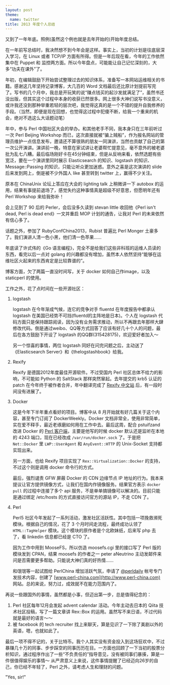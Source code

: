 ```yaml
---
layout: post
theme:
  name: twitter
title: 2013 年度个人总结
---
```


又到了一年年底。照例(虽然这个例也就是去年开始的)开始年度总结。

在一年前写总结时，我决然想不到今年会是这样。事实上，当初的计划是往底层深入学习，在 Linux 或者 TCP/IP 方面有所得。但是一年后现在看，今年的工作依然集中在 Puppet 和 监控两方面。所以今年盘点，可能能让自己记忆深刻的，大多“功夫在课外”了。

年初，在编辑鼓励下开始尝试整理过去的知识体系，准备写一本网站运维相关的书籍。感谢这几年坚持记录博客，大几百的 Word 文档最后还比原计划提前写完了。写书的几个月中，我总是开玩笑的说“赚点钱买的起沙发就满足了”，虽然书还没出版，但其实这个过程中本身的收获已然很多。网上很多大神们说写书没意义，或许我还没到那种举重若轻的层次吧，我觉得这真的是一个不错的提升自我修养的手段。（当然，即便是现在回想，也觉得这过程中犯傻不断，给我一个重来的机会，绝对不选这么大话题动笔）

年中，参与 Perl 中国社区大会的举办。和其他老手不同，我本身只在三年前听过一次 Perl Beijing Workshop 而已，这次直接就被“骗上贼船”，作为报名网站的管理员维护一点信息发布，邀请还不算很熟的朋友一同演讲，当然也贡献了自己的第一次公开演讲。演讲前一晚，特意在家试讲让老婆帮忙提意见，毫不意外的被老婆批为乱七八糟。最后临场刚好卡在45分钟结束，但是从反响来看，依然选题有些宽泛，要在一个演讲里同时展示 Elasticsearch 的知识、logstash 的知识、Message::Passing 的知识，只能让听众更加迷惑。意外之喜是这次演讲的 slide 后来发到网上，倒是被不少外国人 like 甚至转到 twitter 上，赢得不少关注。

原本在 ChinaUnix 论坛上答应在大会的 lighting talk 上稍微讲一下 autobox 的运用，结果有事提前退场了，感觉失约这种事情真是超级不好意思，但愿明年还有 Perl Workshop 来给我弥补！

会上见到了 90 后的 Perler，会后没多久读到 stevan little 收回他《Perl isn't dead, Perl is dead end》一文并重启 MOP 计划的通告，让我对 Perl 的未来依然有信心多了。

话题之外，参加了 RubyConfChina2013，Rubist 普遍比 Perl Monger 土豪多了。我们演讲人清一色小黑，他们清一色苹果……

年底读了许式伟的《Go 语言编程》，完全不是给我们这些非科班的运维人员读的东西，看完以后一点对 golang 的兴趣都没有增加，虽然本人依然坚持“能够在运维社区火起来的东西肯定是比较靠谱的”。

博客方面，欠了两篇一直没时间写，关于 docker 如何自己作image，以及 staticperl 的使用。

工作之外，花了点时间在一些开源社区：

1. logstash

   logstash 在今年渐成气候，连它的竞争对手 fluentd 在年度报告中都承认 logstash 在美国已经势不可挡(fluentd的主阵地是日本)。个人在 logstash 代码方面只是保持跟踪阅读，因为没有业务需求推动，所以不再跟去年那样大肆修改代码。倒是通过weibo、QQ等方式回答了应该有好几十个人的问题，最后在各方鼓励下开设了 logstash 的QQ群(315428175)，欢迎爱好者加入～

   另一个惊喜的事情，两位 logstash 同好在问完问题之后，主动送了《Elasticsearch Server》和《thelogstashbook》给我。

2. Rexify

   Rexify 是德国2012年度最佳开源软件。不过受国内 Perl 社区总体不给力的影响，不可能如 Python 的 SaltStack 那样突然窜起。去年提交的 krb5 认证的 patch 在今年终于被作者合并，年中翻译完成了 [Rexify 中文站](http://rex.perl-china.com) 后，有一段时间没有进展了。

3. Docker

   这是今年下半年重点看好的项目。博客中从 8 月开始就有好几篇关于这个内容，甚至专门订阅了 DockerWeekly。Docker 文档非常全，使用非常简单，实在爱不释手，最近老琢磨如何用在工作中去。最后这周，配合 pstuifzand 改进 Docker 的 [Perl 客户端](https://github.com/chenryn/docker-perl)，主要是他写的时候 docker 默认还是监听在本地的 4243 端口，现在已经改成 `/var/run/docker.sock` 了。于是把 `Net::Docker` 里 `LWP::UserAgent` 和 `AnyEvent::HTTP` 的 Unix-Socket 支持都实现出来。

   另一方面，也给 Rexify 项目实现了 `Rex::Virtualization::Docker` 的支持，不过这个则是调用 docker 命令行的方式。

   最后，强烈谴责 GFW 屏蔽 Docker 的 CDN 边缘节点 IP 地址的行为。我本来提议让官方提供镜像方式，让我们在国内作镜像服务。结果官方表示 `docker pull` 的过程中连接了多个 api 服务，不是单单搞镜像可以解决的。目前只能是通过绑定 /etc/hosts 的方式直接访问官方的源站 IP，不走 CDN 了。

4. Perl

   Perl5 社区今年发起了一系列活动，激发社区活跃性。其中包括一项挽救濒死模块。根据自己的情况，花了 3 个月时间走流程，最终成功认领了 `HTML::TagHelper` 模块。这个模块的原作者是个北欧妹纸，后来写 php 去了，看 linkedin 信息都已经是 CTO 了。

   因为工作中用到 MooseFS，所以仿造 moosefs.cgi 里的接口写了 Perl 版的模块发到 CPAN，结果 moosefs 的作者之一 peter aNeutrino 主动发邮件来问是否需要更多帮助。只能说大神们真的好热情……

   和氓氓等一起试图给 PerlChina 增加活跃气氛，申请了 [@perldaily](http://weibo.com/perldaily) 帐号专门发技术内容，创建了 [www.perl-china.com](http://www.perl-china.com) 网站。总的来说，努力过，成效就不在能力范围内了。


再说一些跟国外的事情，虽然都是小事，但迈出第一步，总是值得纪念的：

1. Perl 社区每年12月会发起 advent calendar 活动。今年主动去日本的 Qiita 技术社区投稿，写了一篇文章讲 Rex::Box 的运用。虽然写不来日语，不过代码就是最好的语言～～
2. 被 facebook 的 tech recruiter 找上来聊天，算是见识了一下除了美剧以外的英语，嗯，也就如此了。

最后一项不得不记的，关于比特币。我个人其实没有资金投入到这场狂欢中，不过暴赚几十万的同事、步步踩空的同事历历在目。一方面也回顾了一下当初的股票分析知识，通过程序作出了一些“不负责任的”指导意见，没有被同事们暴揍，算是一件很值得娱乐的事情～
从严肃意义上来说，这件事情提醒了已经迈向26岁的自己，你已经不年轻了，Perl 之外，请考虑人生和理财的问题。

"Yes, sir!"

